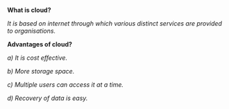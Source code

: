 **What is cloud?**



*It is based on internet through which various distinct services are provided to organisations.* 



**Advantages of cloud?**

*a) It is cost effective.*

*b) More storage space.*

*c) Multiple users can access it at a time.*

*d) Recovery of data is easy.*